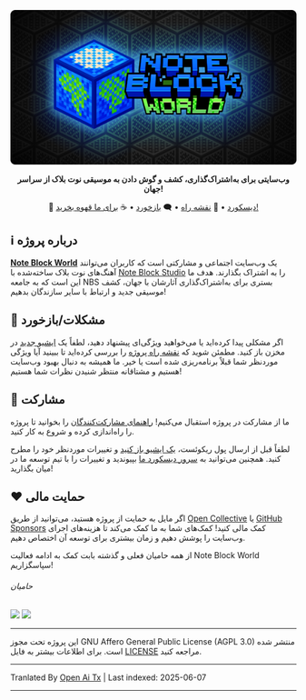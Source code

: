<p align="center">
  <a href="https://noteblock.world">
    <img src="https://raw.githubusercontent.com/OpenNBS/NoteBlockWorld/main/img/header.png" alt="Note Block World header" />
  </a>
</p>

<p align="center">
  <strong>
    وب‌سایتی برای به‌اشتراک‌گذاری، کشف و گوش دادن به موسیقی نوت بلاک از سراسر جهان!
  </strong>
</p>

<p align="center">
  👥 <a href="https://discord.gg/note-block-world-608692895179997252">دیسکورد</a> • 
  📆 <a href="https://github.com/orgs/OpenNBS/projects/4">نقشه راه</a> • 
  🗨 <a href="https://github.com/OpenNBS/NoteBlockWorld/issues/new/choose">بازخورد</a> • 
  ☕ <a href="https://opencollective.com/opennbs/donate">برای ما قهوه بخرید!</a>
</p>

## ℹ درباره پروژه

[**Note Block World**](https://noteblock.world/) یک وب‌سایت اجتماعی و مشارکتی است که کاربران می‌توانند آهنگ‌های نوت بلاک ساخته‌شده با [Note Block Studio](https://noteblock.studio/) را به اشتراک بگذارند. هدف ما این است که به جامعه NBS بستری برای به‌اشتراک‌گذاری آثارشان با جهان، کشف موسیقی جدید و ارتباط با سایر سازندگان بدهیم!

## 💬 مشکلات/بازخورد

اگر مشکلی پیدا کرده‌اید یا می‌خواهید ویژگی‌ای پیشنهاد دهید، لطفاً یک [ایشیو جدید](https://raw.githubusercontent.com/OpenNBS/NoteBlockWorld/main/issues/new/choose) در مخزن باز کنید. مطمئن شوید که [نقشه راه پروژه](https://github.com/orgs/OpenNBS/projects/4) را بررسی کرده‌اید تا ببینید آیا ویژگی موردنظر شما قبلاً برنامه‌ریزی شده است یا خیر. ما همیشه به دنبال بهبود وب‌سایت هستیم و مشتاقانه منتظر شنیدن نظرات شما هستیم!

## 🔧 مشارکت

ما از مشارکت در پروژه استقبال می‌کنیم! [راهنمای مشارکت‌کنندگان](https://raw.githubusercontent.com/OpenNBS/NoteBlockWorld/main/CONTRIBUTING.md) را بخوانید تا پروژه را راه‌اندازی کرده و شروع به کار کنید.

لطفاً قبل از ارسال پول ریکوئست، [یک ایشیو باز کنید](https://raw.githubusercontent.com/OpenNBS/NoteBlockWorld/main/issues/new/choose) و تغییرات موردنظر خود را مطرح کنید. همچنین می‌توانید به [سرور دیسکورد ما](https://discord.gg/note-block-world-608692895179997252) بپیوندید و تغییرات را با تیم توسعه ما در میان بگذارید!

## ❤ حمایت مالی

اگر مایل به حمایت از پروژه هستید، می‌توانید از طریق [Open Collective](https://opencollective.com/opennbs/donate) یا [GitHub Sponsors](https://github.com/sponsors/OpenNBS) کمک مالی کنید! کمک‌های شما به ما کمک می‌کند تا هزینه‌های اجرای وب‌سایت را پوشش دهیم و زمان بیشتری برای توسعه آن اختصاص دهیم.

از همه حامیان فعلی و گذشته بابت کمک به ادامه فعالیت Note Block World سپاسگزاریم!

###### حامیان

<img src="https://opencollective.com/opennbs/backers.svg" height="48px"/>
<img src="https://opencollective.com/opennbs/sponsors.svg" height="48px"/>

---

این پروژه تحت مجوز GNU Affero General Public License (AGPL 3.0) منتشر شده است. برای اطلاعات بیشتر به فایل [LICENSE](https://raw.githubusercontent.com/OpenNBS/NoteBlockWorld/main/LICENSE) مراجعه کنید.


---


Tranlated By [Open Ai Tx](https://github.com/OpenAiTx/OpenAiTx) | Last indexed: 2025-06-07


---